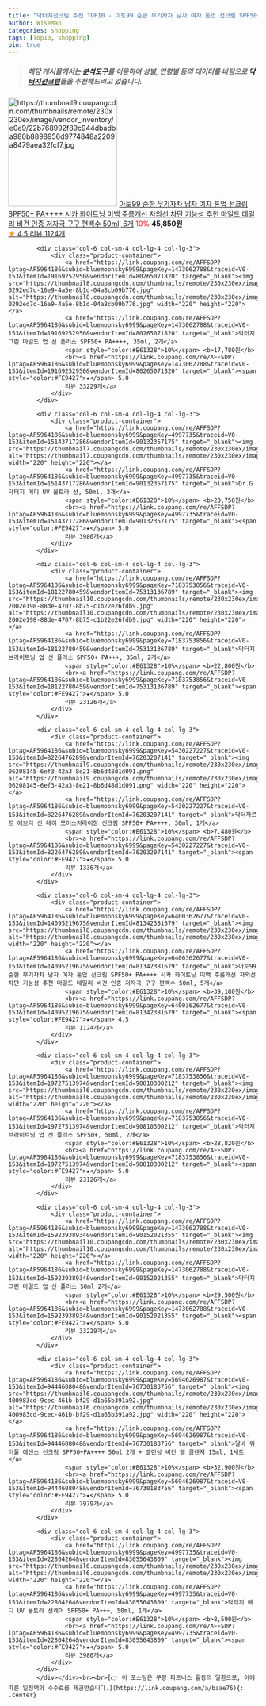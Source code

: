 ```yaml
---
title: "닥터지선크림 추천 TOP10 - 아토99 순한 무기자차 남자 여자 톤업 선크림 SPF50+ PA++++ 시카 화이트닝 미백 주름개선 자외선 차단 기능성 추천"
author: WiseMan
categories: shopping
tags: [Top10, shopping]
pin: true
---
```


> ##### 해당 게시물에서는 [**분석도구**](https://itemscout.io/)를 이용하여 **성별**, **연령별** 등의 데이터를 바탕으로 [**닥터지선크림**](https://link.coupang.com/a/baae76)들을 추천해드리고 있습니다.
<div class="container"><div class="row">
            <div class="col-6 col-sm-4 col-lg-4 col-lg-3">
                <div class="product-container">
                    <a href="https://link.coupang.com/re/AFFSDP?lptag=AF5964186&subid=bluemoonsky6999&pageKey=6400362677&traceid=V0-153&itemId=14095219668&vendorItemId=81342381658" target="_blank"><img src="https://thumbnail9.coupangcdn.com/thumbnails/remote/230x230ex/image/vendor_inventory/e0e9/22b768992f89c944dbadba980b8898956d9774848a2209a8479aea32fcf7.jpg" alt="https://thumbnail9.coupangcdn.com/thumbnails/remote/230x230ex/image/vendor_inventory/e0e9/22b768992f89c944dbadba980b8898956d9774848a2209a8479aea32fcf7.jpg" width="220" height="220"></a>
                    <a href="https://link.coupang.com/re/AFFSDP?lptag=AF5964186&subid=bluemoonsky6999&pageKey=6400362677&traceid=V0-153&itemId=14095219668&vendorItemId=81342381658" target="_blank">아토99 순한 무기자차 남자 여자 톤업 선크림 SPF50+ PA++++ 시카 화이트닝 미백 주름개선 자외선 차단 기능성 추천 마일드 데일리 비건 인증 저자극 구구 편백수 50ml, 6개</a>
                    <span style="color:#E61328">10%</span> <b>45,850원</b>
                    <br><a href="https://link.coupang.com/re/AFFSDP?lptag=AF5964186&subid=bluemoonsky6999&pageKey=6400362677&traceid=V0-153&itemId=14095219668&vendorItemId=81342381658" target="_blank"><span style="color:#FE9427">★</span> 4.5
                    리뷰 1124개</a>
                </div>
            </div>
            
            <div class="col-6 col-sm-4 col-lg-4 col-lg-3">
                <div class="product-container">
                    <a href="https://link.coupang.com/re/AFFSDP?lptag=AF5964186&subid=bluemoonsky6999&pageKey=1473062788&traceid=V0-153&itemId=19169252950&vendorItemId=80265071820" target="_blank"><img src="https://thumbnail8.coupangcdn.com/thumbnails/remote/230x230ex/image/retail/images/1568832919166454-0292ed7c-16e9-4a5e-8b1d-04a8cb09b776.jpg" alt="https://thumbnail8.coupangcdn.com/thumbnails/remote/230x230ex/image/retail/images/1568832919166454-0292ed7c-16e9-4a5e-8b1d-04a8cb09b776.jpg" width="220" height="220"></a>
                    <a href="https://link.coupang.com/re/AFFSDP?lptag=AF5964186&subid=bluemoonsky6999&pageKey=1473062788&traceid=V0-153&itemId=19169252950&vendorItemId=80265071820" target="_blank">닥터지 그린 마일드 업 선 플러스 SPF50+ PA++++, 35ml, 2개</a>
                    <span style="color:#E61328">10%</span> <b>17,780원</b>
                    <br><a href="https://link.coupang.com/re/AFFSDP?lptag=AF5964186&subid=bluemoonsky6999&pageKey=1473062788&traceid=V0-153&itemId=19169252950&vendorItemId=80265071820" target="_blank"><span style="color:#FE9427">★</span> 5.0
                    리뷰 33229개</a>
                </div>
            </div>
            
            <div class="col-6 col-sm-4 col-lg-4 col-lg-3">
                <div class="product-container">
                    <a href="https://link.coupang.com/re/AFFSDP?lptag=AF5964186&subid=bluemoonsky6999&pageKey=4997735&traceid=V0-153&itemId=15143717286&vendorItemId=90132357175" target="_blank"><img src="https://thumbnail7.coupangcdn.com/thumbnails/remote/230x230ex/image/vendor_inventory/cc35/2ed4e9fccceeed87a4e002d3f12b9e70a32a88585c3d43203abb8660ed3b.png" alt="https://thumbnail7.coupangcdn.com/thumbnails/remote/230x230ex/image/vendor_inventory/cc35/2ed4e9fccceeed87a4e002d3f12b9e70a32a88585c3d43203abb8660ed3b.png" width="220" height="220"></a>
                    <a href="https://link.coupang.com/re/AFFSDP?lptag=AF5964186&subid=bluemoonsky6999&pageKey=4997735&traceid=V0-153&itemId=15143717286&vendorItemId=90132357175" target="_blank">Dr.G 닥터지 메디 UV 울트라 선, 50ml, 3개</a>
                    <span style="color:#E61328">10%</span> <b>20,750원</b>
                    <br><a href="https://link.coupang.com/re/AFFSDP?lptag=AF5964186&subid=bluemoonsky6999&pageKey=4997735&traceid=V0-153&itemId=15143717286&vendorItemId=90132357175" target="_blank"><span style="color:#FE9427">★</span> 5.0
                    리뷰 3986개</a>
                </div>
            </div>
            
            <div class="col-6 col-sm-4 col-lg-4 col-lg-3">
                <div class="product-container">
                    <a href="https://link.coupang.com/re/AFFSDP?lptag=AF5964186&subid=bluemoonsky6999&pageKey=7183753856&traceid=V0-153&itemId=18122780459&vendorItemId=75313136789" target="_blank"><img src="https://thumbnail10.coupangcdn.com/thumbnails/remote/230x230ex/image/retail/images/822246341878421-2002e198-88de-4707-8b75-c1b22e26fdb9.jpg" alt="https://thumbnail10.coupangcdn.com/thumbnails/remote/230x230ex/image/retail/images/822246341878421-2002e198-88de-4707-8b75-c1b22e26fdb9.jpg" width="220" height="220"></a>
                    <a href="https://link.coupang.com/re/AFFSDP?lptag=AF5964186&subid=bluemoonsky6999&pageKey=7183753856&traceid=V0-153&itemId=18122780459&vendorItemId=75313136789" target="_blank">닥터지 브라이트닝 업 선 플러스 SPF50+ PA+++, 35ml, 2개</a>
                    <span style="color:#E61328">10%</span> <b>22,800원</b>
                    <br><a href="https://link.coupang.com/re/AFFSDP?lptag=AF5964186&subid=bluemoonsky6999&pageKey=7183753856&traceid=V0-153&itemId=18122780459&vendorItemId=75313136789" target="_blank"><span style="color:#FE9427">★</span> 5.0
                    리뷰 23126개</a>
                </div>
            </div>
            
            <div class="col-6 col-sm-4 col-lg-4 col-lg-3">
                <div class="product-container">
                    <a href="https://link.coupang.com/re/AFFSDP?lptag=AF5964186&subid=bluemoonsky6999&pageKey=5430227227&traceid=V0-153&itemId=8226476289&vendorItemId=76203207141" target="_blank"><img src="https://thumbnail9.coupangcdn.com/thumbnails/remote/230x230ex/image/retail/images/335410764825175-06208145-6ef3-42a3-8e21-8b6d48d1d091.png" alt="https://thumbnail9.coupangcdn.com/thumbnails/remote/230x230ex/image/retail/images/335410764825175-06208145-6ef3-42a3-8e21-8b6d48d1d091.png" width="220" height="220"></a>
                    <a href="https://link.coupang.com/re/AFFSDP?lptag=AF5964186&subid=bluemoonsky6999&pageKey=5430227227&traceid=V0-153&itemId=8226476289&vendorItemId=76203207141" target="_blank">닥터자르트 에브리 선 데이 모이스처라이징 선크림 SPF50+ PA++++, 30ml, 1개</a>
                    <span style="color:#E61328">10%</span> <b>7,480원</b>
                    <br><a href="https://link.coupang.com/re/AFFSDP?lptag=AF5964186&subid=bluemoonsky6999&pageKey=5430227227&traceid=V0-153&itemId=8226476289&vendorItemId=76203207141" target="_blank"><span style="color:#FE9427">★</span> 5.0
                    리뷰 1336개</a>
                </div>
            </div>
            
            <div class="col-6 col-sm-4 col-lg-4 col-lg-3">
                <div class="product-container">
                    <a href="https://link.coupang.com/re/AFFSDP?lptag=AF5964186&subid=bluemoonsky6999&pageKey=6400362677&traceid=V0-153&itemId=14095219675&vendorItemId=81342381679" target="_blank"><img src="https://thumbnail8.coupangcdn.com/thumbnails/remote/230x230ex/image/vendor_inventory/fdbf/047f8369b681edaae7708f84d50a88b0ed497e6420f56515f886213a5ec4.jpg" alt="https://thumbnail8.coupangcdn.com/thumbnails/remote/230x230ex/image/vendor_inventory/fdbf/047f8369b681edaae7708f84d50a88b0ed497e6420f56515f886213a5ec4.jpg" width="220" height="220"></a>
                    <a href="https://link.coupang.com/re/AFFSDP?lptag=AF5964186&subid=bluemoonsky6999&pageKey=6400362677&traceid=V0-153&itemId=14095219675&vendorItemId=81342381679" target="_blank">아토99 순한 무기자차 남자 여자 톤업 선크림 SPF50+ PA++++ 시카 화이트닝 미백 주름개선 자외선 차단 기능성 추천 마일드 데일리 비건 인증 저자극 구구 편백수 50ml, 5개</a>
                    <span style="color:#E61328">10%</span> <b>39,180원</b>
                    <br><a href="https://link.coupang.com/re/AFFSDP?lptag=AF5964186&subid=bluemoonsky6999&pageKey=6400362677&traceid=V0-153&itemId=14095219675&vendorItemId=81342381679" target="_blank"><span style="color:#FE9427">★</span> 4.5
                    리뷰 1124개</a>
                </div>
            </div>
            
            <div class="col-6 col-sm-4 col-lg-4 col-lg-3">
                <div class="product-container">
                    <a href="https://link.coupang.com/re/AFFSDP?lptag=AF5964186&subid=bluemoonsky6999&pageKey=7183753856&traceid=V0-153&itemId=19727513974&vendorItemId=90810300212" target="_blank"><img src="https://thumbnail6.coupangcdn.com/thumbnails/remote/230x230ex/image/vendor_inventory/86f7/ce2fda8210ccbe536495dc97483f8cc1ff0cf9e0e78b938c1c366f7ec98e.png" alt="https://thumbnail6.coupangcdn.com/thumbnails/remote/230x230ex/image/vendor_inventory/86f7/ce2fda8210ccbe536495dc97483f8cc1ff0cf9e0e78b938c1c366f7ec98e.png" width="220" height="220"></a>
                    <a href="https://link.coupang.com/re/AFFSDP?lptag=AF5964186&subid=bluemoonsky6999&pageKey=7183753856&traceid=V0-153&itemId=19727513974&vendorItemId=90810300212" target="_blank">닥터지 브라이트닝 업 선 플러스 SPF50+, 50ml, 2개</a>
                    <span style="color:#E61328">10%</span> <b>28,820원</b>
                    <br><a href="https://link.coupang.com/re/AFFSDP?lptag=AF5964186&subid=bluemoonsky6999&pageKey=7183753856&traceid=V0-153&itemId=19727513974&vendorItemId=90810300212" target="_blank"><span style="color:#FE9427">★</span> 5.0
                    리뷰 23126개</a>
                </div>
            </div>
            
            <div class="col-6 col-sm-4 col-lg-4 col-lg-3">
                <div class="product-container">
                    <a href="https://link.coupang.com/re/AFFSDP?lptag=AF5964186&subid=bluemoonsky6999&pageKey=1473062788&traceid=V0-153&itemId=15923938934&vendorItemId=90152021355" target="_blank"><img src="https://thumbnail10.coupangcdn.com/thumbnails/remote/230x230ex/image/vendor_inventory/c375/66b0458bb6c80ecdb5caca812a4403470012a22aeec18457028c14eda03a.png" alt="https://thumbnail10.coupangcdn.com/thumbnails/remote/230x230ex/image/vendor_inventory/c375/66b0458bb6c80ecdb5caca812a4403470012a22aeec18457028c14eda03a.png" width="220" height="220"></a>
                    <a href="https://link.coupang.com/re/AFFSDP?lptag=AF5964186&subid=bluemoonsky6999&pageKey=1473062788&traceid=V0-153&itemId=15923938934&vendorItemId=90152021355" target="_blank">닥터지 그린 마일드 업 선 플러스 50ml 2개</a>
                    <span style="color:#E61328">10%</span> <b>29,500원</b>
                    <br><a href="https://link.coupang.com/re/AFFSDP?lptag=AF5964186&subid=bluemoonsky6999&pageKey=1473062788&traceid=V0-153&itemId=15923938934&vendorItemId=90152021355" target="_blank"><span style="color:#FE9427">★</span> 5.0
                    리뷰 33229개</a>
                </div>
            </div>
            
            <div class="col-6 col-sm-4 col-lg-4 col-lg-3">
                <div class="product-container">
                    <a href="https://link.coupang.com/re/AFFSDP?lptag=AF5964186&subid=bluemoonsky6999&pageKey=5694626987&traceid=V0-153&itemId=9444608048&vendorItemId=76730183756" target="_blank"><img src="https://thumbnail6.coupangcdn.com/thumbnails/remote/230x230ex/image/retail/images/2782097301782548-400983cd-9cec-461b-bf29-d1a65b391a92.jpg" alt="https://thumbnail6.coupangcdn.com/thumbnails/remote/230x230ex/image/retail/images/2782097301782548-400983cd-9cec-461b-bf29-d1a65b391a92.jpg" width="220" height="220"></a>
                    <a href="https://link.coupang.com/re/AFFSDP?lptag=AF5964186&subid=bluemoonsky6999&pageKey=5694626987&traceid=V0-153&itemId=9444608048&vendorItemId=76730183756" target="_blank">달바 워터풀 에센스 선크림 SPF50+PA++++ 50ml 2개 + 밸런싱 비건 젤 클렌저 15ml, 1세트</a>
                    <span style="color:#E61328">10%</span> <b>32,900원</b>
                    <br><a href="https://link.coupang.com/re/AFFSDP?lptag=AF5964186&subid=bluemoonsky6999&pageKey=5694626987&traceid=V0-153&itemId=9444608048&vendorItemId=76730183756" target="_blank"><span style="color:#FE9427">★</span> 5.0
                    리뷰 7979개</a>
                </div>
            </div>
            
            <div class="col-6 col-sm-4 col-lg-4 col-lg-3">
                <div class="product-container">
                    <a href="https://link.coupang.com/re/AFFSDP?lptag=AF5964186&subid=bluemoonsky6999&pageKey=4997735&traceid=V0-153&itemId=22804264&vendorItemId=83055643809" target="_blank"><img src="https://thumbnail6.coupangcdn.com/thumbnails/remote/230x230ex/image/vendor_inventory/8182/84fc3a6c9f6252856edbf8f94450095748d83d18ca46318432759b979956.jpg" alt="https://thumbnail6.coupangcdn.com/thumbnails/remote/230x230ex/image/vendor_inventory/8182/84fc3a6c9f6252856edbf8f94450095748d83d18ca46318432759b979956.jpg" width="220" height="220"></a>
                    <a href="https://link.coupang.com/re/AFFSDP?lptag=AF5964186&subid=bluemoonsky6999&pageKey=4997735&traceid=V0-153&itemId=22804264&vendorItemId=83055643809" target="_blank">닥터지 메디 UV 울트라 선케어 SPF50+ PA+++, 50ml, 1개</a>
                    <span style="color:#E61328">10%</span> <b>8,590원</b>
                    <br><a href="https://link.coupang.com/re/AFFSDP?lptag=AF5964186&subid=bluemoonsky6999&pageKey=4997735&traceid=V0-153&itemId=22804264&vendorItemId=83055643809" target="_blank"><span style="color:#FE9427">★</span> 5.0
                    리뷰 3986개</a>
                </div>
            </div>
            </div></div><br><br>[👉 이 포스팅은 쿠팡 파트너스 활동의 일환으로, 이에 따른 일정액의 수수료를 제공받습니다.](https://link.coupang.com/a/baae76){: .center}